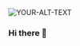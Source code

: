 <picture>
 <source media="(prefers-color-scheme: dark)" srcset="![YOUR-DARKMODE-IMAGE](https://www.canva.com/design/DAF4kDFWD3w/Th2_9Ps9KU3IzcSCj5ANJA/view?utm_content=DAF4kDFWD3w&utm_campaign=designshare&utm_medium=link&utm_source=editor)">
 <source media="(prefers-color-scheme: light)" srcset="![YOUR-LIGHTMODE-IMAGE](https://www.canva.com/design/DAF4kDFWD3w/Th2_9Ps9KU3IzcSCj5ANJA/view?utm_content=DAF4kDFWD3w&utm_campaign=designshare&utm_medium=link&utm_source=editor)">
 <img alt="YOUR-ALT-TEXT" src="![YOUR-DEFAULT-IMAGE](https://www.canva.com/design/DAF4kDFWD3w/Th2_9Ps9KU3IzcSCj5ANJA/view?utm_content=DAF4kDFWD3w&utm_campaign=designshare&utm_medium=link&utm_source=editor)">
</picture>


### Hi there 👋

<!--
**nhirata3/nhirata3** is a ✨ _special_ ✨ repository because its `README.md` (this file) appears on your GitHub profile.

Here are some ideas to get you started:

- 🔭 I’m currently working on ...
- 🌱 I’m currently learning ...
- 👯 I’m looking to collaborate on ...
- 🤔 I’m looking for help with ...
- 💬 Ask me about ...
- 📫 How to reach me: ...
- 😄 Pronouns: ...
- ⚡ Fun fact: ...
-->
